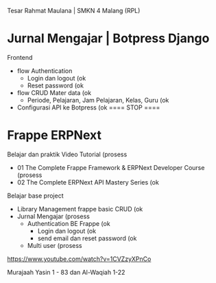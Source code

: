 Tesar Rahmat Maulana | SMKN 4 Malang (RPL)

# Jurnal Mengajar | Botpress Django

Frontend
- flow Authentication
    - Login dan logout (ok
    - Reset password (ok
- flow CRUD Mater data (ok
    - Periode, Pelajaran, Jam Pelajaran, Kelas, Guru (ok
- Configurasi API ke Botpress (ok
==== STOP ====


# Frappe ERPNext

Belajar dan praktik Video Tutorial (prosess
- 01 The Complete Frappe Framework & ERPNext Developer Course (prosess
- 02 The Complete ERPNext API Mastery Series (ok

Belajar base project
- Library Management frappe basic CRUD (ok
- Jurnal Mengajar (prosess
    - Authentication BE Frappe (ok
        - Login dan logout (ok
        - send email dan reset password (ok
    - Multi user (prosess

https://www.youtube.com/watch?v=1CVZzyXPnCo

Murajaah Yasin 1 - 83 dan Al-Waqiah 1-22